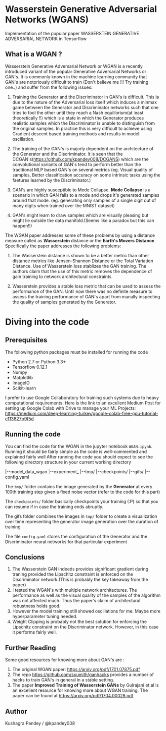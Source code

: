 # Wasserstein Generative Adversarial Networks (WGANS)

Implementation of the popular paper WASSERSTEIN GENERATIVE ADVERSARIAL NETWORK in Tensorflow

## What is a WGAN ?

Wasserstein Generative Adversarial Network or WGAN is a recently introduced variant of the popular Generative Adversarial Networks or GAN's. 
It is commonly known in the machine learning community that GAN's are notoriously difficult to train (Don't believe me !!! Try training one..) and suffer from the following issues:

1) Training the Generator and the Discriminator in GAN's is difficult. This is due to the nature of the Adversarial loss itself which induces a minmax game between the Generator and Discriminator networks such that one tries to fool the other until they reach a Nash equilibrium(at least theoretically !!) which is a state in which the Generator produces realistic samples which the Discriminator is unable to distinguish from the original samples. In practice this is very difficult to achieve using Gradient descent based training methods and results in model oscillation.

2) The training of the GAN's is majorly dependent on the architecture of the Generator and the Discriminator. It is seen that the DCGAN's(https://github.com/kpandey008/DCGANS) which are the convolutional variants of GAN's tend to perform better than the traditional MLP based GAN's on several metrics (eg. Visual quality of samples, Better classification accuracy on some intrinsic tasks using the faetures learned by the Discriminator.)

3) GAN's are highly susceptible to Mode Collapse. **Mode Collapse** is a scenario in which GAN falls to a mode and drops it's generated samples around that mode. (eg. generating only samples of a single digit out of many digits when trained over the MNIST dataset)

4) GAN's might learn to draw samples which are visually pleasing but might lie outside the data manifold.(Seems like a paradox but this can happen!!)

The WGAN paper addresses some of these problems by using a distance measure called as **Wasserstein** distance or the **Earth's Movers Distance**. 
Specifically the paper addresses the following problems:

1) The Wasserstein distance is shown to be a better metric than other distance metrics like Jensen-Shannon Distance or the Total Variation Distance. Use of Wasserstein loss stablizes the GAN training. The authors claim that the use of this metric removes the dependence of gain training to network architectural constraints.

2) Wasserstein provides a stable loss metric that can be used to assess the performance of the GAN. Until now there was no definite measure to assess the training performance of GAN's apart from manally inspecting the quality of samples generated by the Generator.

# Diving into the code

## Prerequisites

The following python packages must be installed for running the code

- Python 2.7 or Python 3.3+
- Tensorflow 0.12.1
- Numpy
- Matplotlib
- ImageIO
- Scikit-learn

I prefer to use Google Collaboratory for training such systems due to heavy computational requirements. Here is the link to an excellent Medium Post for setting up Google Colab with Drive to manage your ML Projects: https://medium.com/deep-learning-turkey/google-colab-free-gpu-tutorial-e113627b9f5d

## Running the code

You can find the code for the WGAN in the jupyter notebook ```WGAN.ipynb```. Running it should be fairly simple as the code is well-commented and explained fairly well
After running the code you should expect to see the following directory structure in your current working directory

|--model_data_wgan
   |--experiment_<id>
        |--tmp/
        |--checkpoints/
        |--gifs/
        |--config.yaml

The ```tmp/``` folder contains the image generated by the **Generator** at every 100th training step given a fixed noise vector (refer to the code for this part)

The ```checkpoints/``` folder basically checkpoints your training (:P) so that you can resume if in case the training ends abruptly.

The gifs folder combines the images in ```tmp/``` folder to create a visualization over time representing the generator image generation over the duration of training

The file ```config.yaml``` stores the configuration of the Generator and the Discriminator neural networks for that particular experiment

## Conclusions

1) The Wasserstein GAN indeeds provides significant gradient during traning provided the Lipschitz constraint is enforced on the Discriminator network.(This is probably the key takeaway from the paper)
2) I tested the WGAN's with multiple network architectures. The performance as well as the visual quality of the samples of the algorithm was not affected much. Thus the paper's claim of architectural robustness holds good.
3) However the model training still showed oscillations for me. Maybe more hyperparameter tuning needed.
3) Weight Clipping is probably not the best solution for enforcing the Lipschitz constraint on the Discriminator network. However, in this case it performs fairly well. 

## Further Reading

Some good resources for knowing more about GAN's are :

1) The original WGAN paper: https://arxiv.org/pdf/1701.07875.pdf
1) The repo https://github.com/soumith/ganhacks provides a number of hacks to train GAN's in general in a stable setting.
2) The paper **Improved Training of Wasserstein GANs** by Gulrajani et.al is an excellent resource for knowing more about WGAN training. The paper can be found at https://arxiv.org/pdf/1704.00028.pdf

## Author

Kushagra Pandey / @kpandey008

